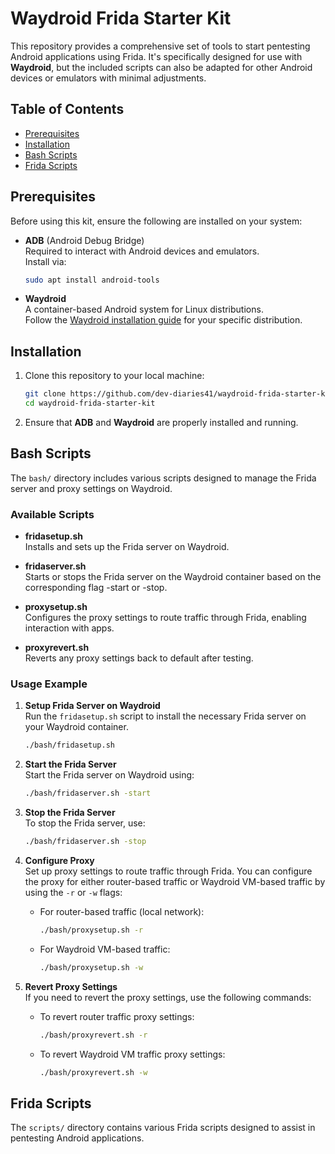 # Waydroid Frida Starter Kit

This repository provides a comprehensive set of tools to start pentesting Android applications using Frida. It's specifically designed for use with **Waydroid**, but the included scripts can also be adapted for other Android devices or emulators with minimal adjustments.

## Table of Contents

- [Prerequisites](#prerequisites)
- [Installation](#installation)
- [Bash Scripts](#bash-scripts)
- [Frida Scripts](#frida-scripts)

## Prerequisites

Before using this kit, ensure the following are installed on your system:

- **ADB** (Android Debug Bridge)  
  Required to interact with Android devices and emulators.  
  Install via:
  ```bash
  sudo apt install android-tools
  ```

- **Waydroid**  
  A container-based Android system for Linux distributions.  
  Follow the [Waydroid installation guide](https://waydro.id/) for your specific distribution.

## Installation

1. Clone this repository to your local machine:
   ```bash
   git clone https://github.com/dev-diaries41/waydroid-frida-starter-kit.git
   cd waydroid-frida-starter-kit
   ```

2. Ensure that **ADB** and **Waydroid** are properly installed and running.


## Bash Scripts

The `bash/` directory includes various scripts designed to manage the Frida server and proxy settings on Waydroid.

### Available Scripts

- **fridasetup.sh**  
  Installs and sets up the Frida server on Waydroid.
  
- **fridaserver.sh**  
  Starts or stops the Frida server on the Waydroid container based on the corresponding flag -start or -stop.

- **proxysetup.sh**  
  Configures the proxy settings to route traffic through Frida, enabling interaction with apps.
  
- **proxyrevert.sh**  
  Reverts any proxy settings back to default after testing.


### Usage Example

1. **Setup Frida Server on Waydroid**  
   Run the `fridasetup.sh` script to install the necessary Frida server on your Waydroid container.
   ```bash
   ./bash/fridasetup.sh
   ```

2. **Start the Frida Server**  
   Start the Frida server on Waydroid using:
   ```bash
   ./bash/fridaserver.sh -start
   ```

3. **Stop the Frida Server**  
   To stop the Frida server, use:
   ```bash
   ./bash/fridaserver.sh -stop
   ```

4. **Configure Proxy**  
   Set up proxy settings to route traffic through Frida. You can configure the proxy for either router-based traffic or Waydroid VM-based traffic by using the `-r` or `-w` flags:

   - For router-based traffic (local network):
     ```bash
     ./bash/proxysetup.sh -r
     ```

   - For Waydroid VM-based traffic:
     ```bash
     ./bash/proxysetup.sh -w
     ```

5. **Revert Proxy Settings**  
   If you need to revert the proxy settings, use the following commands:

   - To revert router traffic proxy settings:
     ```bash
     ./bash/proxyrevert.sh -r
     ```

   - To revert Waydroid VM traffic proxy settings:
     ```bash
     ./bash/proxyrevert.sh -w
     ```


## Frida Scripts

The `scripts/` directory contains various Frida scripts designed to assist in pentesting Android applications.

